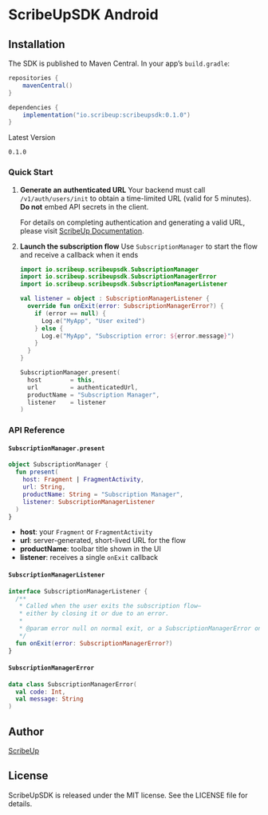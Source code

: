 # ScribeUpSDK Android

## Installation

The SDK is published to Maven Central. In your app’s `build.gradle`:

```gradle
repositories {
    mavenCentral()
}

dependencies {
    implementation("io.scribeup:scribeupsdk:0.1.0")
}
```

Latest Version
```
0.1.0
```

### Quick Start

1. **Generate an authenticated URL**
   Your backend must call `/v1/auth/users/init` to obtain a time-limited URL (valid for 5 minutes). **Do not** embed API secrets in the client.

   For details on completing authentication and generating a valid URL, please visit [ScribeUp Documentation](https://docs.scribeup.io).

2. **Launch the subscription flow**
   Use `SubscriptionManager` to start the flow and receive a callback when it ends

   ```kotlin
   import io.scribeup.scribeupsdk.SubscriptionManager
   import io.scribeup.scribeupsdk.SubscriptionManagerError
   import io.scribeup.scribeupsdk.SubscriptionManagerListener

   val listener = object : SubscriptionManagerListener {
     override fun onExit(error: SubscriptionManagerError?) {
       if (error == null) {
         Log.e("MyApp", "User exited")
       } else {
         Log.e("MyApp", "Subscription error: ${error.message}")
       }
     }
   }

   SubscriptionManager.present(
     host        = this,
     url         = authenticatedUrl,
     productName = "Subscription Manager",
     listener    = listener
   )
   ```


### API Reference

#### `SubscriptionManager.present`

```kotlin
object SubscriptionManager {
  fun present(
    host: Fragment | FragmentActivity,
    url: String,
    productName: String = "Subscription Manager",
    listener: SubscriptionManagerListener
  )
}
```

- **host**: your `Fragment` or `FragmentActivity`
- **url**: server-generated, short-lived URL for the flow
- **productName**: toolbar title shown in the UI
- **listener**: receives a single `onExit` callback

#### `SubscriptionManagerListener`

```kotlin
interface SubscriptionManagerListener {
  /**
   * Called when the user exits the subscription flow—
   * either by closing it or due to an error.
   *
   * @param error null on normal exit, or a SubscriptionManagerError on failure
   */
  fun onExit(error: SubscriptionManagerError?)
}
```

#### `SubscriptionManagerError`

```kotlin
data class SubscriptionManagerError(
  val code: Int,
  val message: String
)
```

## Author

[ScribeUp](https://scribeup.io)

## License
ScribeUpSDK is released under the MIT license. See the LICENSE file for details.
